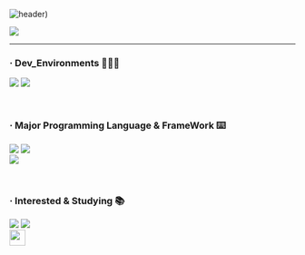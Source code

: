 ![header](https://capsule-render.vercel.app/api?type=waving&color=0:D9FFFFFF,10:FFFFFFFF,90:FFFFFFFF,100:D9FFFFFF&height=300&section=header&text=CWCTBOY&fontSize=50&fontAlign=50&fontAlignY=48&animation=twinkling&desc=The%20Post%20CEO%20Aggregation&descSize=15))
<p align='left'>
<!-- <img  src='https://github-readme-stats.vercel.app/api?username=CWCTBOY&show_icons=true&theme=radical' width='435'/> -->
<img  src="http://mazassumnida.wtf/api/v2/generate_badge?boj=qkrdlswo98"/>
</p>

<hr/>
  <h3 align="left">· Dev_Environments 🧑🏻‍💻</h3>
<p align="left">
  <img src='https://img.shields.io/badge/apple%20silicon-333333?style=for-the-badge&logo=apple&logoColor=white'/>
      <img src='https://img.shields.io/badge/Visual_Studio_Code-0078D4?style=for-the-badge&logo=visual%20studio%20code&logoColor=white'/>

</p>
<br/>
  <h3 align="left">· Major Programming Language & FrameWork ⌨️</h3>  
<p align="left">
    <img src='https://img.shields.io/badge/TypeScript-007ACC?style=for-the-badge&logo=typescript&logoColor=white'/>
    <img src='https://img.shields.io/badge/React-20232A?style=for-the-badge&logo=react&logoColor=61DAFB'/>
  <br/>
<img src='https://img.shields.io/badge/styled--components-DB7093?style=for-the-badge&logo=styled-components&logoColor=white'/>
</p>
<br/>
  <h3 align="left">· Interested & Studying 📚</h3>
  <p align="left">
    <img src='https://img.shields.io/badge/Python-14354C?style=for-the-badge&logo=python&logoColor=white'/>
    <img src="https://img.shields.io/badge/next.js-000000?style=for-the-badge&logo=nextdotjs&logoColor=white">
  <br/>
    <a href="https://twitter.com/intent/tweet?text=Emotion&url=https%3A%2F%2Femotion.sh%2Fdocs%2Fintroduction&hashtags=Emotion&original_referer=http%3A%2F%2Fgithub.com%2F&tw_p=tweetbutton" target="_blank">
  <img src="https://img.shields.io/badge/CSS--In--JS-Emotion-%20%23CC6699" height='28'/>
    </a>  
</p>

